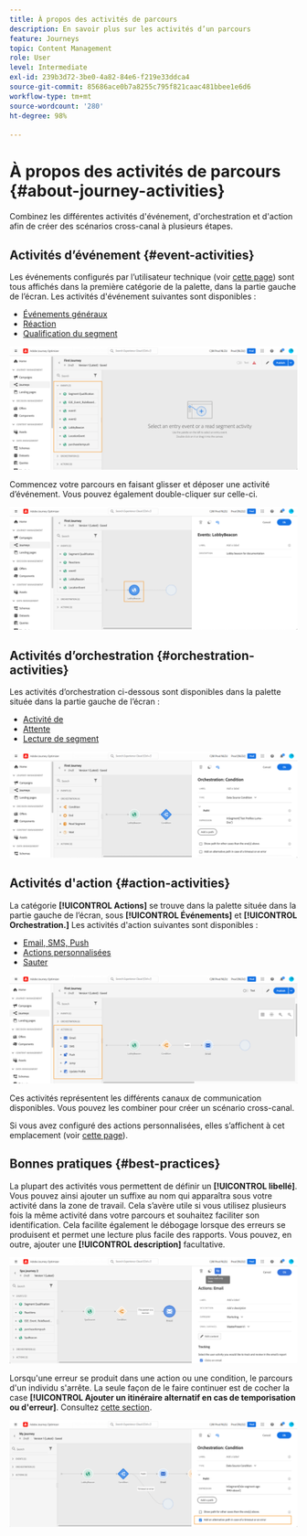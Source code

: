```yaml
---
title: À propos des activités de parcours
description: En savoir plus sur les activités d’un parcours
feature: Journeys
topic: Content Management
role: User
level: Intermediate
exl-id: 239b3d72-3be0-4a82-84e6-f219e33ddca4
source-git-commit: 85686ace0b7a8255c795f821caac481bbee1e6d6
workflow-type: tm+mt
source-wordcount: '280'
ht-degree: 98%

---
```


# À propos des activités de parcours {#about-journey-activities}

Combinez les différentes activités d&#39;événement, d&#39;orchestration et d&#39;action afin de créer des scénarios cross-canal à plusieurs étapes.

## Activités d’événement {#event-activities}

Les événements configurés par l’utilisateur technique (voir [cette page](../event/about-events.md)) sont tous affichés dans la première catégorie de la palette, dans la partie gauche de l’écran. Les activités d&#39;événement suivantes sont disponibles :

* [Événements généraux](../building-journeys/general-events.md)
* [Réaction](../building-journeys/reaction-events.md)
* [Qualification du segment](../building-journeys/segment-qualification-events.md)

![](assets/journey43.png)

Commencez votre parcours en faisant glisser et déposer une activité d’événement. Vous pouvez également double-cliquer sur celle-ci.

![](assets/journey44.png)

## Activités d’orchestration {#orchestration-activities}

Les activités d’orchestration ci-dessous sont disponibles dans la palette située dans la partie gauche de l’écran :

* [Activité de ](../building-journeys/condition-activity.md)
* [Attente](../building-journeys/wait-activity.md)
* [Lecture de segment](../building-journeys/read-segment.md)

![](assets/journey49.png)

## Activités d&#39;action {#action-activities}

La catégorie **[!UICONTROL Actions]** se trouve dans la palette située dans la partie gauche de l’écran, sous **[!UICONTROL Événements]** et **[!UICONTROL Orchestration.]** Les activités d&#39;action suivantes sont disponibles :

* [Email, SMS, Push](../building-journeys/journeys-message.md)
* [Actions personnalisées](../building-journeys/using-custom-actions.md)
* [Sauter](../building-journeys/jump.md)

![](assets/journey58.png)

Ces activités représentent les différents canaux de communication disponibles. Vous pouvez les combiner pour créer un scénario cross-canal.

Si vous avez configuré des actions personnalisées, elles s’affichent à cet emplacement (voir [cette page](../building-journeys/using-custom-actions.md)).

## Bonnes pratiques {#best-practices}

La plupart des activités vous permettent de définir un **[!UICONTROL libellé]**. Vous pouvez ainsi ajouter un suffixe au nom qui apparaîtra sous votre activité dans la zone de travail. Cela s’avère utile si vous utilisez plusieurs fois la même activité dans votre parcours et souhaitez faciliter son identification. Cela facilite également le débogage lorsque des erreurs se produisent et permet une lecture plus facile des rapports. Vous pouvez, en outre, ajouter une **[!UICONTROL description]** facultative.

![](assets/journey59bis.png)

Lorsqu&#39;une erreur se produit dans une action ou une condition, le parcours d&#39;un individu s&#39;arrête. La seule façon de le faire continuer est de cocher la case **[!UICONTROL Ajouter un itinéraire alternatif en cas de temporisation ou d&#39;erreur]**. Consultez [cette section](../building-journeys/using-the-journey-designer.md#paths).

![](assets/journey42.png)
